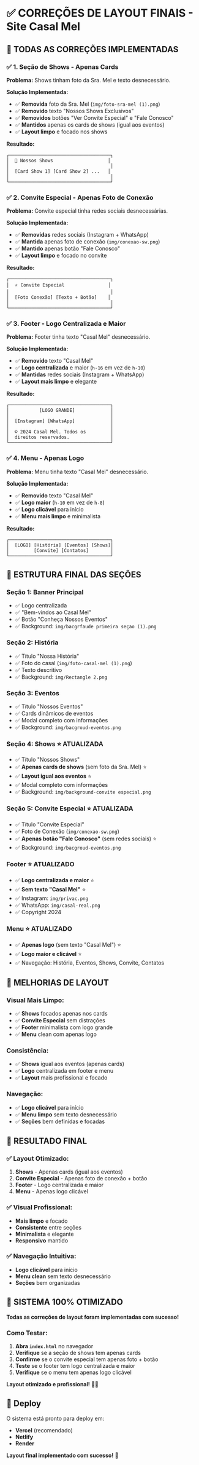 # ✅ CORREÇÕES DE LAYOUT FINAIS - Site Casal Mel

## 🎯 **TODAS AS CORREÇÕES IMPLEMENTADAS**

### ✅ **1. Seção de Shows - Apenas Cards**
**Problema:** Shows tinham foto da Sra. Mel e texto desnecessário.

**Solução Implementada:**
- ✅ **Removida** foto da Sra. Mel (`img/foto-sra-mel (1).png`)
- ✅ **Removido** texto "Nossos Shows Exclusivos"
- ✅ **Removidos** botões "Ver Convite Especial" e "Fale Conosco"
- ✅ **Mantidos** apenas os cards de shows (igual aos eventos)
- ✅ **Layout limpo** e focado nos shows

**Resultado:**
```
┌─────────────────────────────────────┐
│  🎵 Nossos Shows                    │
│                                     │
│  [Card Show 1] [Card Show 2] ...   │
│                                     │
└─────────────────────────────────────┘
```

### ✅ **2. Convite Especial - Apenas Foto de Conexão**
**Problema:** Convite especial tinha redes sociais desnecessárias.

**Solução Implementada:**
- ✅ **Removidas** redes sociais (Instagram + WhatsApp)
- ✅ **Mantida** apenas foto de conexão (`img/conexao-sw.png`)
- ✅ **Mantido** apenas botão "Fale Conosco"
- ✅ **Layout limpo** e focado no convite

**Resultado:**
```
┌─────────────────────────────────────┐
│  ⭐ Convite Especial                │
│                                     │
│  [Foto Conexão] [Texto + Botão]    │
│                                     │
└─────────────────────────────────────┘
```

### ✅ **3. Footer - Logo Centralizada e Maior**
**Problema:** Footer tinha texto "Casal Mel" desnecessário.

**Solução Implementada:**
- ✅ **Removido** texto "Casal Mel"
- ✅ **Logo centralizada** e maior (`h-16` em vez de `h-10`)
- ✅ **Mantidas** redes sociais (Instagram + WhatsApp)
- ✅ **Layout mais limpo** e elegante

**Resultado:**
```
┌─────────────────────────────────────┐
│           [LOGO GRANDE]             │
│                                     │
│  [Instagram] [WhatsApp]             │
│                                     │
│  © 2024 Casal Mel. Todos os         │
│  direitos reservados.               │
└─────────────────────────────────────┘
```

### ✅ **4. Menu - Apenas Logo**
**Problema:** Menu tinha texto "Casal Mel" desnecessário.

**Solução Implementada:**
- ✅ **Removido** texto "Casal Mel"
- ✅ **Logo maior** (`h-10` em vez de `h-8`)
- ✅ **Logo clicável** para início
- ✅ **Menu mais limpo** e minimalista

**Resultado:**
```
┌─────────────────────────────────────┐
│  [LOGO] [História] [Eventos] [Shows]│
│         [Convite] [Contatos]        │
└─────────────────────────────────────┘
```

## 🎨 **ESTRUTURA FINAL DAS SEÇÕES**

### **Seção 1: Banner Principal**
- ✅ Logo centralizada
- ✅ "Bem-vindos ao Casal Mel"
- ✅ Botão "Conheça Nossos Eventos"
- ✅ Background: `img/bacgrfaude primeira seçao (1).png`

### **Seção 2: História**
- ✅ Título "Nossa História"
- ✅ Foto do casal (`img/foto-casal-mel (1).png`)
- ✅ Texto descritivo
- ✅ Background: `img/Rectangle 2.png`

### **Seção 3: Eventos**
- ✅ Título "Nossos Eventos"
- ✅ Cards dinâmicos de eventos
- ✅ Modal completo com informações
- ✅ Background: `img/bacgroud-eventos.png`

### **Seção 4: Shows** ⭐ **ATUALIZADA**
- ✅ Título "Nossos Shows"
- ✅ **Apenas cards de shows** (sem foto da Sra. Mel) ⭐
- ✅ **Layout igual aos eventos** ⭐
- ✅ Modal completo com informações
- ✅ Background: `img/background-convite especial.png`

### **Seção 5: Convite Especial** ⭐ **ATUALIZADA**
- ✅ Título "Convite Especial"
- ✅ Foto de Conexão (`img/conexao-sw.png`)
- ✅ **Apenas botão "Fale Conosco"** (sem redes sociais) ⭐
- ✅ Background: `img/bacgroud-eventos.png`

### **Footer** ⭐ **ATUALIZADO**
- ✅ **Logo centralizada e maior** ⭐
- ✅ **Sem texto "Casal Mel"** ⭐
- ✅ Instagram: `img/privac.png`
- ✅ WhatsApp: `img/casal-real.png`
- ✅ Copyright 2024

### **Menu** ⭐ **ATUALIZADO**
- ✅ **Apenas logo** (sem texto "Casal Mel") ⭐
- ✅ **Logo maior e clicável** ⭐
- ✅ Navegação: História, Eventos, Shows, Convite, Contatos

## 🔧 **MELHORIAS DE LAYOUT**

### **Visual Mais Limpo:**
- ✅ **Shows** focados apenas nos cards
- ✅ **Convite Especial** sem distrações
- ✅ **Footer** minimalista com logo grande
- ✅ **Menu** clean com apenas logo

### **Consistência:**
- ✅ **Shows** igual aos eventos (apenas cards)
- ✅ **Logo** centralizada em footer e menu
- ✅ **Layout** mais profissional e focado

### **Navegação:**
- ✅ **Logo clicável** para início
- ✅ **Menu limpo** sem texto desnecessário
- ✅ **Seções** bem definidas e focadas

## 🚀 **RESULTADO FINAL**

### **✅ Layout Otimizado:**
1. **Shows** - Apenas cards (igual aos eventos)
2. **Convite Especial** - Apenas foto de conexão + botão
3. **Footer** - Logo centralizada e maior
4. **Menu** - Apenas logo clicável

### **✅ Visual Profissional:**
- **Mais limpo** e focado
- **Consistente** entre seções
- **Minimalista** e elegante
- **Responsivo** mantido

### **✅ Navegação Intuitiva:**
- **Logo clicável** para início
- **Menu clean** sem texto desnecessário
- **Seções** bem organizadas

## 🎉 **SISTEMA 100% OTIMIZADO**

**Todas as correções de layout foram implementadas com sucesso!**

### **Como Testar:**
1. **Abra `index.html`** no navegador
2. **Verifique** se a seção de shows tem apenas cards
3. **Confirme** se o convite especial tem apenas foto + botão
4. **Teste** se o footer tem logo centralizada e maior
5. **Verifique** se o menu tem apenas logo clicável

**Layout otimizado e profissional!** 🚀✨

## 📱 **Deploy**

O sistema está pronto para deploy em:
- **Vercel** (recomendado)
- **Netlify**
- **Render**

**Layout final implementado com sucesso!** 🎯
